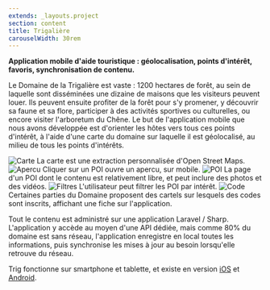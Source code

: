 ```yaml
---
extends: _layouts.project
section: content
title: Trigalière
carouselWidth: 30rem
---
```


**Application mobile d'aide touristique : géolocalisation, points d'intérêt, favoris, synchronisation de contenu.**

Le Domaine de la Trigalière est vaste : 1200 hectares de forêt, au sein de laquelle sont disséminées une dizaine de maisons que les visiteurs peuvent louer. Ils peuvent ensuite profiter de la forêt pour s'y promener, y découvrir sa faune et sa flore, participer à des activités sportives ou culturelles, ou encore visiter l'arboretum du Chêne. Le but de l'application mobile que nous avons développée est d'orienter les hôtes vers tous ces points d'intérêt, à l'aide d'une carte du domaine sur laquelle il est géolocalisé, au milieu de tous les points d'intérêts.

![Carte](/assets/img/trig/map.png)
La carte est une extraction personnalisée d'Open Street Maps.
![Apercu](/assets/img/trig/quickview.png)
Cliquer sur un POI ouvre un apercu, sur mobile.
![POI](/assets/img/trig/poi.png)
La page d'un POI dont le contenu est relativement libre, et peut inclure des photos et des vidéos.
![Filtres](/assets/img/trig/filters.png)
L'utilisateur peut filtrer les POI par intérêt.
![Code](/assets/img/trig/code.png)
Certaines parties du Domaine proposent des cartels sur lesquels des codes sont inscrits, affichant une fiche sur l'application.

Tout le contenu est administré sur une application Laravel / Sharp. L'application y accède au moyen d'une API dédiée, mais comme 80% du domaine est sans réseau, l'application enregistre en local toutes les informations, puis synchronise les mises à jour au besoin lorsqu'elle retrouve du réseau.

Trig fonctionne sur smartphone et tablette, et existe en version [iOS](https://itunes.apple.com/fr/app/trigali%C3%A8re/id1332741594?mt=8) et [Android](https://play.google.com/store/apps/details?id=fr.code16.trig).



